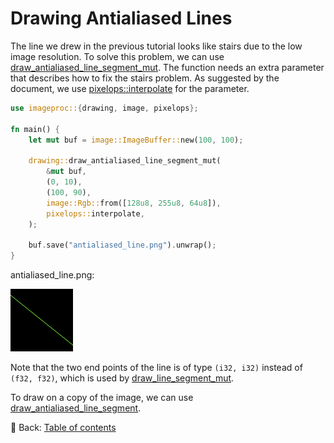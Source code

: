 # Drawing Antialiased Lines

The line we drew in the previous tutorial looks like stairs due to the low image resolution.
To solve this problem, we can use [draw_antialiased_line_segment_mut](https://docs.rs/imageproc/latest/imageproc/drawing/fn.draw_antialiased_line_segment_mut.html).
The function needs an extra parameter that describes how to fix the stairs problem.
As suggested by the document, we use [pixelops::interpolate](https://docs.rs/imageproc/latest/imageproc/pixelops/fn.interpolate.html) for the parameter.

```rust
use imageproc::{drawing, image, pixelops};

fn main() {
    let mut buf = image::ImageBuffer::new(100, 100);
    
    drawing::draw_antialiased_line_segment_mut(
        &mut buf,
        (0, 10),
        (100, 90),
        image::Rgb::from([128u8, 255u8, 64u8]),
        pixelops::interpolate,
    );

    buf.save("antialiased_line.png").unwrap();
}
```

antialiased_line.png:

![antialiased_line](./image/antialiased_line.png)

Note that the two end points of the line is of type `(i32, i32)` instead of `(f32, f32)`, which is used by [draw_line_segment_mut](https://docs.rs/imageproc/latest/imageproc/drawing/fn.draw_line_segment_mut.html).

To draw on a copy of the image, we can use [draw_antialiased_line_segment](https://docs.rs/imageproc/latest/imageproc/drawing/fn.draw_antialiased_line_segment.html).

<!-- :arrow_right:  Next:  -->

:blue_book: Back: [Table of contents](./../README.md)
